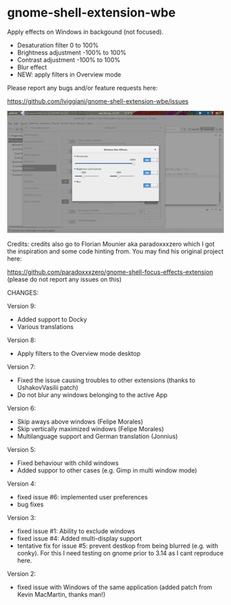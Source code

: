 gnome-shell-extension-wbe
=========================

Apply effects on Windows in backgound (not focused).

- Desaturation filter 0 to 100%
- Brightness adjustment -100% to 100%
- Contrast adjustment -100% to 100%
- Blur effect
- NEW: apply filters in Overview mode

Please report any bugs and/or feature requests here:

https://github.com/lviggiani/gnome-shell-extension-wbe/issues

![Alt text](./screenshot.png?raw=true "Optional Title")

Credits: credits also go to  Florian Mounier aka paradoxxxzero which I got the inspiration and some code hinting from.
You may find his original project here:

https://github.com/paradoxxxzero/gnome-shell-focus-effects-extension
(please do not report any issues on this)

CHANGES:

Version 9:
- Added support to Docky
- Various translations

Version 8:
- Apply filters to the Overview mode desktop

Version 7:
- Fixed the issue causing troubles to other extensions (thanks to UshakovVasilii patch)
- Do not blur any windows belonging to the active App

Version 6:
- Skip aways above windows (Felipe Morales)
- Skip vertically maximized windows (Felipe Morales)
- Multilanguage support and German translation (Jonnius)

Version 5:
- Fixed behaviour with child windows
- Added suppor to other cases (e.g. Gimp in multi window mode)

Version 4:
- fixed issue #6: implemented user preferences
- bug fixes

Version 3:
- fixed issue #1: Ability to exclude windows
- fixed issue #4: Added multi-display support
- tentative fix for issue #5: prevent destkop from being blurred (e.g. with conky). For this I need testing on gnome prior to 3.14 as I cant reproduce here.

Version 2:
- fixed issue with Windows of the same application (added patch from Kevin MacMartin, thanks man!)

